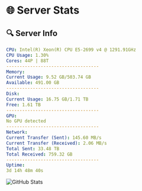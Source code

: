 # 🌐 Server Stats
## 🔍 Server Info
```yaml
CPU: Intel(R) Xeon(R) CPU E5-2699 v4 @ 1291.91GHz
CPU Usage: 1.30%
Cores: 44P | 88T
-----------------------------------
Memory:
Current Usage: 9.52 GB/503.74 GB
Available: 491.00 GB
-----------------------------------
Disk:
Current Usage: 16.75 GB/1.71 TB
Free: 1.61 TB
-----------------------------------
GPU:
No GPU detected
-----------------------------------
Network:
Current Transfer (Sent): 145.60 MB/s
Current Transfer (Received): 2.06 MB/s
Total Sent: 33.48 TB
Total Received: 759.32 GB
-----------------------------------
Uptime:
3d 14h 48m 40s
```
![GitHub Stats](https://img.shields.io/badge/Updated-2025-02-11_13:31:58-blue)